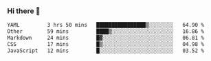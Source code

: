 ### Hi there 👋

<!--
**urzz/urzz** is a ✨ _special_ ✨ repository because its `README.md` (this file) appears on your GitHub profile.

Here are some ideas to get you started:

- 🔭 I’m currently working on ...
- 🌱 I’m currently learning ...
- 👯 I’m looking to collaborate on ...
- 🤔 I’m looking for help with ...
- 💬 Ask me about ...
- 📫 How to reach me: ...
- 😄 Pronouns: ...
- ⚡ Fun fact: ...
-->

<!--START_SECTION:waka-->

```txt
YAML         3 hrs 50 mins   ████████████████▒░░░░░░░░   64.90 %
Other        59 mins         ████▒░░░░░░░░░░░░░░░░░░░░   16.86 %
Markdown     24 mins         █▓░░░░░░░░░░░░░░░░░░░░░░░   06.81 %
CSS          17 mins         █▒░░░░░░░░░░░░░░░░░░░░░░░   04.98 %
JavaScript   12 mins         █░░░░░░░░░░░░░░░░░░░░░░░░   03.52 %
```

<!--END_SECTION:waka-->
